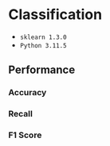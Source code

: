 # Classification
- ```sklearn 1.3.0```
- ```Python 3.11.5```

## Performance

### Accuracy 
### Recall
### F1 Score


